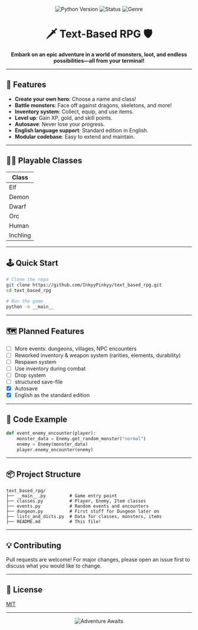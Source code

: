 <p align="center">
  <img src="https://img.shields.io/badge/Python-3.10+-blue?logo=python" alt="Python Version">
  <img src="https://img.shields.io/badge/Status-Work%20In%20Progress-yellow" alt="Status">
  <img src="https://img.shields.io/badge/Genre-Text--Based%20RPG-green" alt="Genre">
</p>

<h1 align="center">🗡️ Text-Based RPG 🛡️</h1>
<p align="center">
  <b>Embark on an epic adventure in a world of monsters, loot, and endless possibilities—all from your terminal!</b>
</p>

---

## 🚀 Features

- **Create your own hero**: Choose a name and class!
- **Battle monsters**: Face off against dragons, skeletons, and more!
- **Inventory system**: Collect, equip, and use items.
- **Level up**: Gain XP, gold, and skill points.
- **Autosave**: Never lose your progress.
- **English language support**: Standard edition in English.
- **Modular codebase**: Easy to extend and maintain.

---

## 🧙‍♂️ Playable Classes

| Class    |
|----------|
| Elf      |
| Demon    |
| Dwarf    |
| Orc      |
| Human    |
| Inchling |

---

## 🕹️ Quick Start

```bash
# Clone the repo
git clone https://github.com/InkyyPinkyy/text_based_rpg.git
cd text_based_rpg

# Run the game
python -m __main__
```

---

## 🗺️ Planned Features

- [ ] More events: dungeons, villages, NPC encounters
- [ ] Reworked inventory & weapon system (rarities, elements, durability)
- [ ] Respawn system
- [ ] Use inventory during combat
- [ ] Drop system
- [ ] structured save-file
- [x] Autosave
- [x] English as the standard edition

---

## 🧩 Code Example

```python
def event_enemy_encounter(player):
    monster_data = Enemy.get_random_monster("normal")
    enemy = Enemy(monster_data)
    player.enemy_encounter(enemy)
```

---

## 📦 Project Structure

```text
text_based_rpg/
├── __main__.py         # Game entry point
├── classes.py          # Player, Enemy, Item classes
├── events.py           # Random events and encounters
├── dungeon.py          # First stuff for Dungeon later on
├── lists_and_dicts.py  # Data for classes, monsters, items
├── README.md           # This file!
```

---

## 💡 Contributing

Pull requests are welcome! For major changes, please open an issue first to discuss what you would like to change.

---

## 📜 License

[MIT](LICENSE)

---

<p align="center">
  <img src="https://img.shields.io/badge/Adventure%20Awaits-Play%20Now!-purple?style=for-the-badge" alt="Adventure Awaits">
</p>